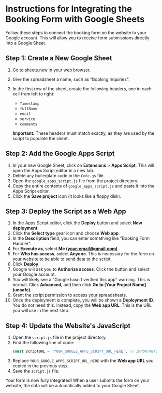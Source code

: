 # Instructions for Integrating the Booking Form with Google Sheets

Follow these steps to connect the booking form on the website to your Google account. This will allow you to receive form submissions directly into a Google Sheet.

## Step 1: Create a New Google Sheet

1.  Go to [sheets.new](https://sheets.new) in your web browser.
2.  Give the spreadsheet a name, such as "Booking Inquiries".
3.  In the first row of the sheet, create the following headers, one in each cell from left to right:
    *   `Timestamp`
    *   `fullName`
    *   `email`
    *   `service`
    *   `comments`

    **Important:** These headers must match exactly, as they are used by the script to populate the sheet.

## Step 2: Add the Google Apps Script

1.  In your new Google Sheet, click on **Extensions** > **Apps Script**. This will open the Apps Script editor in a new tab.
2.  Delete any boilerplate code in the `Code.gs` file.
3.  Open the `google_apps_script.js` file from the project directory.
4.  Copy the entire contents of `google_apps_script.js` and paste it into the Apps Script editor.
5.  Click the **Save project** icon (it looks like a floppy disk).

## Step 3: Deploy the Script as a Web App

1.  In the Apps Script editor, click the **Deploy** button and select **New deployment**.
2.  Click the **Select type** gear icon and choose **Web app**.
3.  In the **Description** field, you can enter something like "Booking Form Handler".
4.  For **Execute as**, select **Me (your-email@gmail.com)**.
5.  For **Who has access**, select **Anyone**. This is necessary for the form on your website to be able to send data to the script.
6.  Click **Deploy**.
7.  Google will ask you to **Authorize access**. Click the button and select your Google account.
8.  You will likely see a "Google hasn’t verified this app" warning. This is normal. Click **Advanced**, and then click **Go to [Your Project Name] (unsafe)**.
9.  Grant the script permission to access your spreadsheets.
10. Once the deployment is complete, you will be shown a **Deployment ID**. You do not need this. Instead, copy the **Web app URL**. This is the URL you will use in the next step.

## Step 4: Update the Website's JavaScript

1.  Open the `script.js` file in the project directory.
2.  Find the following line of code:
    ```javascript
    const scriptURL = 'YOUR_GOOGLE_APPS_SCRIPT_URL_HERE'; // IMPORTANT: Replace with your script URL
    ```
3.  Replace `YOUR_GOOGLE_APPS_SCRIPT_URL_HERE` with the **Web app URL** you copied in the previous step.
4.  Save the `script.js` file.

Your form is now fully integrated! When a user submits the form on your website, the data will be automatically added to your Google Sheet.